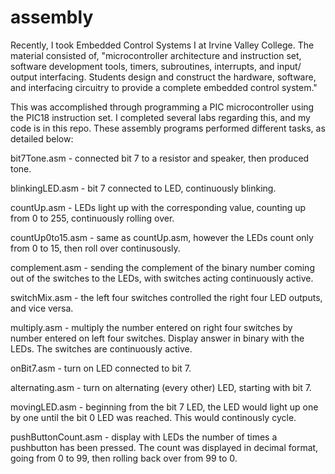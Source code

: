 # assembly

Recently, I took Embedded Control Systems I at Irvine Valley College. 
The material consisted of, "microcontroller architecture and instruction set, software development tools, 
timers, subroutines, interrupts, and input/ output interfacing. Students design and construct the hardware, software, 
and interfacing circuitry to provide a complete embedded control system." 

This was accomplished through programming a PIC microcontroller using the PIC18 instruction set. I completed several labs regarding this, and my code is in this repo. These assembly programs performed different tasks, as detailed below:

bit7Tone.asm - connected bit 7 to a resistor and speaker, then produced tone.

blinkingLED.asm - bit 7 connected to LED, continuously blinking.

countUp.asm - LEDs light up with the corresponding value, counting up from 0 to 255, continuously rolling over.

countUp0to15.asm - same as countUp.asm, however the LEDs count only from 0 to 15, then roll over continusously.

complement.asm - sending the complement of the binary number coming out of the switches to the LEDs, with switches acting continuously active. 

switchMix.asm - the left four switches controlled the right four LED outputs, and vice versa.

multiply.asm - multiply the number entered on right four switches by number entered on left four switches. Display answer in binary with the LEDs. The switches are continuously active. 

onBit7.asm - turn on LED connected to bit 7.

alternating.asm - turn on alternating (every other) LED, starting with bit 7.

movingLED.asm - beginning from the bit 7 LED, the LED would light up one by one until the bit 0 LED was reached. This would continously cycle.

pushButtonCount.asm - display with LEDs the number of times a pushbutton has been pressed. The count was displayed in decimal format, going from 0 to 99, then rolling back over from 99 to 0. 

